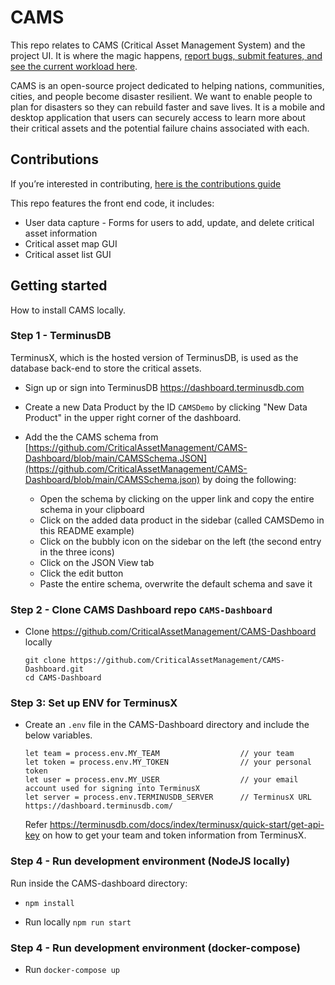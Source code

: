# CAMS
This repo relates to CAMS (Critical Asset Management System) and the project UI. It is where the magic happens, [report bugs, submit features, and see the current workload here](https://github.com/CriticalAssetManagement/CAMS-Dashboard/issues).

CAMS is an open-source project dedicated to helping nations, communities, cities, and people become disaster resilient. We want to enable people to plan for disasters so they can rebuild faster and save lives. It is a mobile and desktop application that users can securely access to learn more about their critical assets and the potential failure chains associated with each.

## Contributions

If you’re interested in contributing, [here is the contributions guide](https://github.com/CriticalAssetManagement/contributor-guide/blob/main/README.md)

This repo features the front end code, it includes:

- User data capture - Forms for users to add, update, and delete critical asset information
- Critical asset map GUI
- Critical asset list GUI

## Getting started

How to install CAMS locally.

### Step 1 - TerminusDB

TerminusX, which is the hosted version of TerminusDB, is used as the database back-end to store the critical assets.

- Sign up or sign into TerminusDB https://dashboard.terminusdb.com

- Create a new Data Product by the ID ```CAMSDemo``` by clicking "New Data Product" in the upper right corner of the dashboard.

- Add the the CAMS schema from [https://github.com/CriticalAssetManagement/CAMS-Dashboard/blob/main/CAMSSchema.JSON](https://github.com/CriticalAssetManagement/CAMS-Dashboard/blob/main/CAMSSchema.json) by doing the following:
  - Open the schema by clicking on the upper link and copy the entire schema in your clipboard
  - Click on the added data product in the sidebar (called CAMSDemo in this README example)
  - Click on the bubbly icon on the sidebar on the left (the second entry in the three icons)
  - Click on the JSON View tab
  - Click the edit button
  - Paste the entire schema, overwrite the default schema and save it

### Step 2 - Clone CAMS Dashboard repo ```CAMS-Dashboard```

- Clone https://github.com/CriticalAssetManagement/CAMS-Dashboard locally
  ```
  git clone https://github.com/CriticalAssetManagement/CAMS-Dashboard.git
  cd CAMS-Dashboard
  ```

### Step 3: Set up ENV for TerminusX

- Create an ```.env``` file in the CAMS-Dashboard directory and include the below variables.

    ```
    let team = process.env.MY_TEAM                  // your team
    let token = process.env.MY_TOKEN                // your personal token
    let user = process.env.MY_USER                  // your email account used for signing into TerminusX
    let server = process.env.TERMINUSDB_SERVER      // TerminusX URL https://dashboard.terminusdb.com/
    ```

    Refer https://terminusdb.com/docs/index/terminusx/quick-start/get-api-key on how to get your team and token information
    from TerminusX.

### Step 4 - Run development environment (NodeJS locally)

Run inside the CAMS-dashboard directory:
- `npm install`


- Run locally `npm run start`

### Step 4 - Run development environment (docker-compose)

- Run `docker-compose up`
